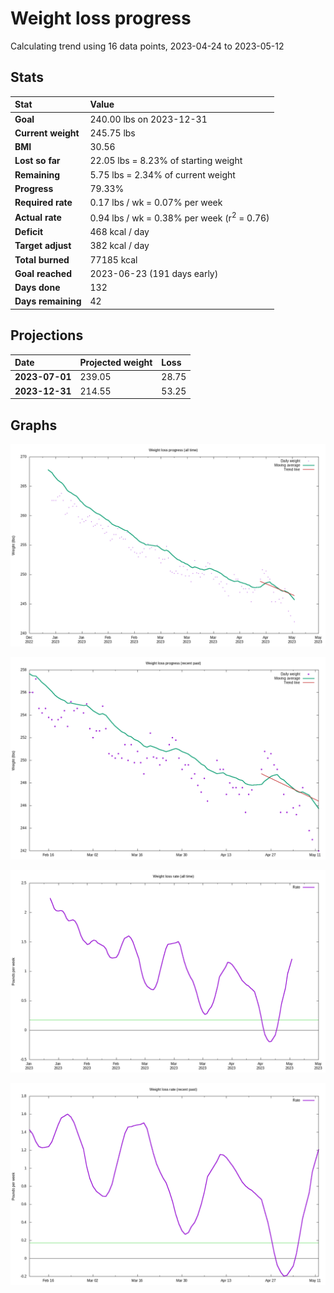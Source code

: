# Weight loss progress

Calculating trend using 16 data points, 2023-04-24 to 2023-05-12

## Stats

Stat|Value
:-|:-
**Goal**|240.00 lbs on 2023-12-31
**Current weight**|245.75 lbs
**BMI**|30.56
**Lost so far**|22.05 lbs =  8.23% of starting weight
**Remaining**|5.75 lbs =  2.34% of current  weight
**Progress**|79.33%
**Required rate**|0.17 lbs / wk = 0.07% per week
**Actual rate**|0.94 lbs / wk = 0.38% per week  (r<sup>2</sup> = 0.76)
**Deficit**|468 kcal / day
**Target adjust**|382 kcal / day
**Total burned**|77185 kcal
**Goal reached**|2023-06-23 (191 days early)
**Days done**|132
**Days remaining**|42

## Projections

Date|Projected weight|Loss
:-|:-|:-
**2023-07-01**|239.05|28.75
**2023-12-31**|214.55|53.25

## Graphs

![](weight-graph-alltime.png)

![](weight-graph-recent.png)

![](rate-graph-alltime.png)

![](rate-graph-recent.png)
